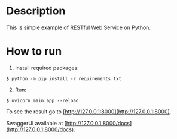 # Description

This is simple example of RESTful Web Service on Python.

# How to run

 1. Install required packages:
```
$ python -m pip install -r requirements.txt
```
 2. Run:
```
$ uvicorn main:app --reload
```
To see the result go to [http://127.0.0.1:8000](http://127.0.0.1:8000).

SwaggerUI available at [http://127.0.0.1:8000/docs](http://127.0.0.1:8000/docs).
